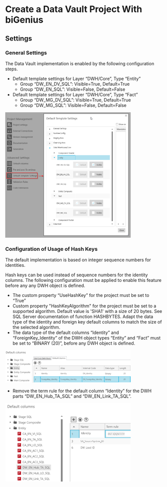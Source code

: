# Create a Data Vault Project With biGenius

## Settings

### General Settings
The Data Vault implementation is enabled by the following configuration steps.
* Default template settings for Layer “DWH/Core”, Type “Entity”
  * Group “DW_EN_DV_SQL”: Visible=True, Default=True
  * Group “DW_EN_SQL”: Visible=False, Default=False
* Default template settings for Layer “DWH/Core”, Type “Fact”
  * Group “DW_MG_DV_SQL”: Visible=True, Default=True
  * Group “DW_MG_SQL”: Visible=False, Default=False

<img src="/images/DefaultTemplateSettingsForDV.png" data-canonical-src="/images/DefaultTemplateSettingsForDV.png" width="400" height="400" />

### Configuration of Usage of Hash Keys
The default implementation is based on integer sequence numbers for identities.

Hash keys can be used instead of sequence numbers for the identity columns. The following configuration must be applied to enable this feature before any any DWH object is defined.
*	The custom property “UseHashKey” for the project must be set to “True”
*	Custom property "HashKeyAlgorithm" for the project must be set to a supported algorithm. Default value is 'SHA1' with a size of 20 bytes. See SQL Server documentation of function HASHBYTES. 
Adapt the data type of the identity and foreign key default columns to match the size of the selected algorithm.
*	The data type of the default columns “Identity” and “ForeignKey_Identity” of the DWH object types “Entity” and “Fact” must be set to “BINARY (20)”, before any DWH object is defined.

<img src="/images/SettingHash1.png" data-canonical-src="/images/SettingHash1.png" width="400" />

*	Remove the term rule for the default column “Identity” for the DWH parts “DW_EN_Hub_TA_SQL” and “DW_EN_Link_TA_SQL”.

<img src="/images/SettingHash2.png" data-canonical-src="/images/SettingHash2.png" width="400" />
